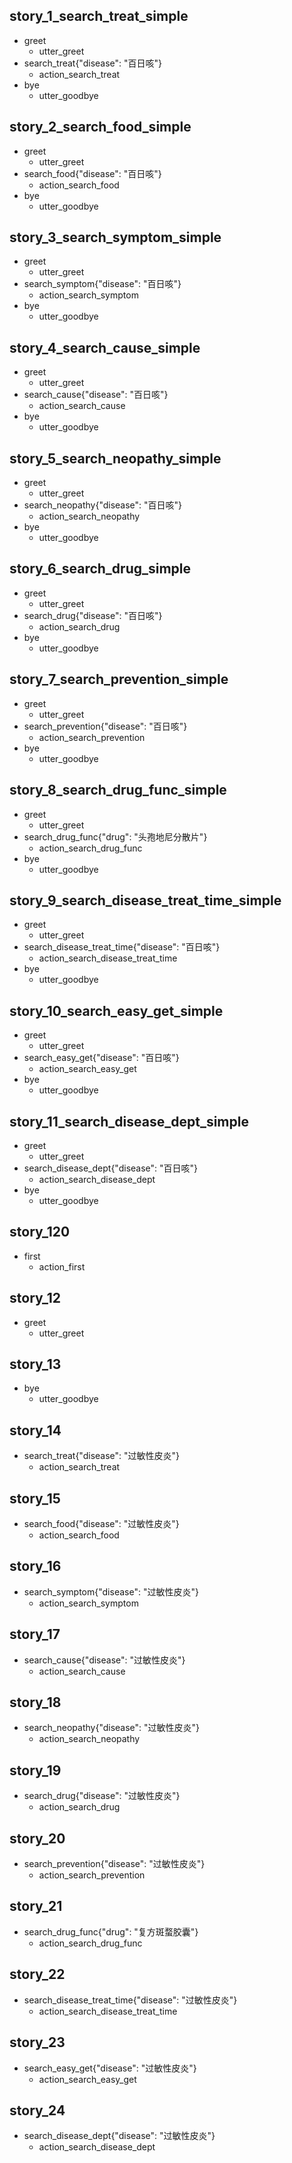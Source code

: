 ## story_1_search_treat_simple    <!-- name of the story - just for debugging -->
* greet
   - utter_greet
* search_treat{"disease": "百日咳"}
   - action_search_treat
* bye
   - utter_goodbye

## story_2_search_food_simple
* greet
   - utter_greet
* search_food{"disease": "百日咳"}
   - action_search_food
* bye
   - utter_goodbye

## story_3_search_symptom_simple
* greet
   - utter_greet
* search_symptom{"disease": "百日咳"}
   - action_search_symptom
* bye
   - utter_goodbye

## story_4_search_cause_simple
* greet
   - utter_greet
* search_cause{"disease": "百日咳"}
   - action_search_cause
* bye
   - utter_goodbye

## story_5_search_neopathy_simple
* greet
   - utter_greet
* search_neopathy{"disease": "百日咳"}
   - action_search_neopathy
* bye
   - utter_goodbye

## story_6_search_drug_simple
* greet
   - utter_greet
* search_drug{"disease": "百日咳"}
   - action_search_drug
* bye
   - utter_goodbye

## story_7_search_prevention_simple
* greet
   - utter_greet
* search_prevention{"disease": "百日咳"}
   - action_search_prevention
* bye
   - utter_goodbye

## story_8_search_drug_func_simple
* greet
   - utter_greet
* search_drug_func{"drug": "头孢地尼分散片"}
   - action_search_drug_func
* bye
   - utter_goodbye

## story_9_search_disease_treat_time_simple
* greet
   - utter_greet
* search_disease_treat_time{"disease": "百日咳"}
   - action_search_disease_treat_time
* bye
   - utter_goodbye

## story_10_search_easy_get_simple
* greet
   - utter_greet
* search_easy_get{"disease": "百日咳"}
   - action_search_easy_get
* bye
   - utter_goodbye

## story_11_search_disease_dept_simple
* greet
   - utter_greet
* search_disease_dept{"disease": "百日咳"}
   - action_search_disease_dept
* bye
   - utter_goodbye

## story_120    <!-- to be consistent with domains.yml -->
* first
   - action_first

## story_12
* greet
   - utter_greet
   
## story_13
* bye
   - utter_goodbye

## story_14
* search_treat{"disease": "过敏性皮炎"}
   - action_search_treat
   
## story_15
* search_food{"disease": "过敏性皮炎"}
   - action_search_food
   
## story_16
* search_symptom{"disease": "过敏性皮炎"}
   - action_search_symptom
   
## story_17
* search_cause{"disease": "过敏性皮炎"}
   - action_search_cause
   
## story_18
* search_neopathy{"disease": "过敏性皮炎"}
   - action_search_neopathy
   
## story_19
* search_drug{"disease": "过敏性皮炎"}
   - action_search_drug
   
## story_20
* search_prevention{"disease": "过敏性皮炎"}
   - action_search_prevention
   
## story_21
* search_drug_func{"drug": "复方斑蝥胶囊"}
   - action_search_drug_func
   
## story_22
* search_disease_treat_time{"disease": "过敏性皮炎"}
   - action_search_disease_treat_time
   
## story_23
* search_easy_get{"disease": "过敏性皮炎"}
   - action_search_easy_get
   
## story_24
* search_disease_dept{"disease": "过敏性皮炎"}
   - action_search_disease_dept
   